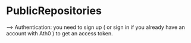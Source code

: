 # PublicRepositories

--> Authentication: you need to sign up ( or sign in if you already have an account with Ath0 ) to get an access token.

